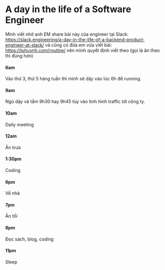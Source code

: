 # A day in the life of a Software Engineer

Mình viết nhờ anh EM share bài này của engineer tại Slack: https://slack.engineering/a-day-in-the-life-of-a-backend-product-engineer-at-slack/ và cũng có đứa em vừa viết bài: https://tuhuynh.com/routine/ nên mình quyết định viết theo (gọi là ăn theo thì đúng hơn)

#### 6am

Vào thứ 3, thứ 5 hàng tuần thì mình sẽ dậy vào lúc 6h để running.

#### 9am

Ngủ dậy và tầm 9h30 hay 9h45 tùy vào tình hình traffic tới công ty.

#### 10am

Daily meeting

#### 12am

Ăn trưa

#### 1:30pm

Coding

#### 6pm

Về nhà

#### 7pm

Ăn tối

#### 8pm

Đọc sách, blog, coding

#### 11pm

Sleep
